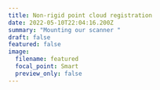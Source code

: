 ```yaml
---
title: Non-rigid point cloud registration
date: 2022-05-10T22:04:16.200Z
summary: "Mounting our scanner "
draft: false
featured: false
image:
  filename: featured
  focal_point: Smart
  preview_only: false
---
```


